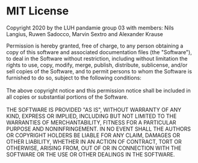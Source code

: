 MIT License
==================================

Copyright 2020 by the LUH pandamie group 03 with members: Nils Langius, Ruwen Sadocco, Marvin Sextro and 
Alexander Krause

Permission is hereby granted, free of charge, to any person obtaining a copy of this software and associated
documentation files (the "Software"), to deal in the Software without restriction, including without limitation the 
rights to use, copy, modify, merge, publish, distribute, sublicense, and/or sell copies of the Software, and to permit
persons to whom the Software is furnished to do so, subject to the following conditions:<br><br>
The above copyright notice and this permission notice shall be included in all copies or substantial portions of the
Software.
<br><br>
THE SOFTWARE IS PROVIDED "AS IS", WITHOUT WARRANTY OF ANY KIND, EXPRESS OR IMPLIED, INCLUDING BUT NOT LIMITED TO THE
WARRANTIES OF MERCHANTABILITY, FITNESS FOR A PARTICULAR PURPOSE AND NONINFRINGEMENT. IN NO EVENT SHALL THE AUTHORS OR 
COPYRIGHT HOLDERS BE LIABLE FOR ANY CLAIM, DAMAGES OR OTHER LIABILITY, WHETHER IN AN ACTION OF CONTRACT, TORT OR 
OTHERWISE, ARISING FROM, OUT OF OR IN CONNECTION WITH THE SOFTWARE OR THE USE OR OTHER DEALINGS IN THE SOFTWARE.

